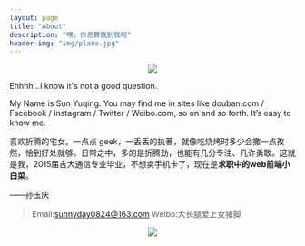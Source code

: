 ```yaml
---
layout: page
title: "About"
description: "嘿，你总算找到我啦"
header-img: "img/plane.jpg"
---
```


<center>
    <p><img src="http://dreamofbook.qiniudn.com/Zero.png" align="center"></p>
</center>

Ehhhh...I know it's not a good question.

My Name is Sun Yuqing. You may find me in sites like douban.com / Facebook / Instagram / Twitter / Weibo.com, so on and so forth. It’s easy to know me. 

喜欢折腾的宅女。一点点 geek，一丢丢的执著，就像吃烧烤时多少会撒一点孜然，恰到好处就够。日常之中，多的是折腾劲，也能有几分专注、几许勇敢。这就是我，2015届吉大通信专业毕业，不想卖手机卡了，现在是**求职中的web前端小白菜**。

——孙玉庆


>Email:sunnyday0824@163.com
>Weibo:大长腿爱上女猪脚




<center>
    <p><img src="http://dreamofbook.qiniudn.com/hacker.png" align="center"></p>
</center>

